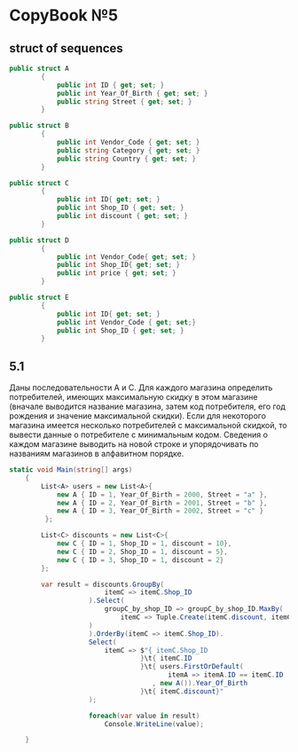 # CopyBook №5

## struct of sequences

```c#
public struct A
        {
            public int ID { get; set; }
            public int Year_Of_Birth { get; set; }
            public string Street { get; set; }
        }

public struct B
        {
            public int Vendor_Code { get; set; }
            public string Category { get; set; }
            public string Country { get; set; }
        }

public struct C
        {
            public int ID{ get; set; }
            public int Shop_ID { get; set; }
            public int discount { get; set; }
        }

public struct D
        {
            public int Vendor_Code{ get; set; }
            public int Shop_ID{ get; set; }
            public int price { get; set; }
        }

public struct E
        {
            public int ID{ get; set; }
            public int Vendor_Code { get; set;}
            public int Shop_ID { get; set; }
        }
```

## 5.1

Даны последовательности A и C. Для каждого магазина определить потребителей, имеющих
максимальную скидку в этом магазине (вначале выводится название магазина, затем код потребителя, его год
рождения и значение максимальной скидки). Если для некоторого магазина имеется несколько потребителей
с максимальной скидкой, то вывести данные о потребителе с минимальным кодом. Сведения о каждом
магазине выводить на новой строке и упорядочивать по названиям магазинов в алфавитном порядке.

```c#
static void Main(string[] args)
    {
        List<A> users = new List<A>{
            new A { ID = 1, Year_Of_Birth = 2000, Street = "a" },
            new A { ID = 2, Year_Of_Birth = 2001, Street = "b" },
            new A { ID = 3, Year_Of_Birth = 2002, Street = "c" }
         };

        List<C> discounts = new List<C>{
            new C { ID = 1, Shop_ID = 1, discount = 10},
            new C { ID = 2, Shop_ID = 1, discount = 5},
            new C { ID = 3, Shop_ID = 1, discount = 2}
        };

        var result = discounts.GroupBy(
                        itemC => itemC.Shop_ID
                    ).Select(
                        groupC_by_shop_ID => groupC_by_shop_ID.MaxBy(
                            itemC => Tuple.Create(itemC.discount, itemC.ID)
                    )
                    ).OrderBy(itemC => itemC.Shop_ID).
                    Select(
                        itemC => $"{ itemC.Shop_ID
                                 }\t{ itemC.ID
                                 }\t{ users.FirstOrDefault(
                                        itemA => itemA.ID == itemC.ID
                                    , new A()).Year_Of_Birth
                                 }\t{ itemC.discount}"
                    );

                    foreach(var value in result)
                        Console.WriteLine(value);

    }
```
